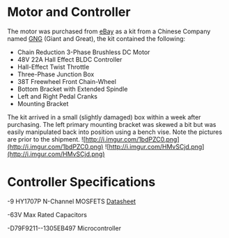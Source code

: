 # **Motor and Controller** #
The motor was purchased from [eBay](http://www.ebay.com/itm/190994935504?_trksid=p2059210.m2749.l2649&ssPageName=STRK%3AMEBIDX%3AIT) as a kit from a Chinese Company named [GNG](http://www.gngebike.com/) (Giant and Great), the kit contained the following:
  * Chain Reduction 3-Phase Brushless DC Motor
  * 48V 22A Hall Effect BLDC Controller
  * Hall-Effect Twist Throttle
  * Three-Phase Junction Box
  * 38T Freewheel Front Chain-Wheel
  * Bottom Bracket with Extended Spindle
  * Left and Right Pedal Cranks
  * Mounting Bracket

The kit arrived in a small (slightly damaged) box within a week after purchasing. The left primary mounting bracket was skewed a bit but was easily manipulated back into position using a bench vise. Note the pictures are prior to the shipment.
![http://i.imgur.com/1bdPZC0.png](http://i.imgur.com/1bdPZC0.png)
![http://i.imgur.com/HMvSCjd.png](http://i.imgur.com/HMvSCjd.png)

# **Controller Specifications** #
-9 HY1707P N-Channel MOSFETS [Datasheet](http://www.hooyi-semi.com/%5CUploadFile%5CPDF%5CHY1707P.pdf)

-63V Max Rated Capacitors

-D79F9211--1305EB497 Microcontroller